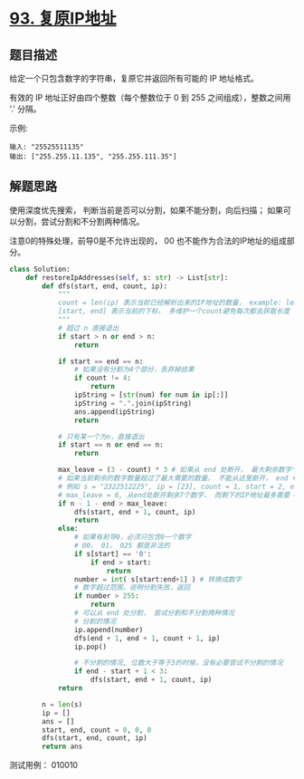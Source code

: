 # [93. 复原IP地址](https://leetcode-cn.com/problems/restore-ip-addresses/)

## 题目描述

给定一个只包含数字的字符串，复原它并返回所有可能的 IP 地址格式。

有效的 IP 地址正好由四个整数（每个整数位于 0 到 255 之间组成），整数之间用 '.' 分隔。


示例:

    输入: "25525511135"
    输出: ["255.255.11.135", "255.255.111.35"]

## 解题思路

使用深度优先搜索， 判断当前是否可以分割，如果不能分割，向后扫描； 如果可以分割，尝试分割和不分割两种情况。

注意0的特殊处理，前导0是不允许出现的， 00 也不能作为合法的IP地址的组成部分。

```python
class Solution:
    def restoreIpAddresses(self, s: str) -> List[str]:
        def dfs(start, end, count, ip):
            """
            count = len(ip) 表示当前已经解析出来的IP地址的数量， example: len(2.244) = 2
            [start, end] 表示当前的下标， 多维护一个count避免每次都去获取长度
            """
            # 超过 n 直接退出
            if start > n or end > n:
                return

            if start == end == n:
                # 如果没有分割为4个部分，丢弃掉结果
                if count != 4:
                    return
                ipString = [str(num) for num in ip[:]]
                ipString = ".".join(ipString)
                ans.append(ipString)
                return

            # 只有某一个为n，直接退出
            if start == n or end == n:
                return

            max_leave = (3 - count) * 3 # 如果从 end 处断开， 最大剩余数字个数
            # 如果当前剩余的数字数量超过了最大需要的数量， 不能从这里断开， end + 1 向后尝试
            # 例如 s = "2322512225", ip = [23], count = 1, start = 2, end = 2, 
            # max_leave = 6, 从end处断开剩余7个数字， 而剩下的IP地址最多需要 6个数字， 不能从这里断开
            if n - 1 - end > max_leave:
                dfs(start, end + 1, count, ip)
                return
            else:
                # 如果有前导0，必须只包含0一个数字
                # 00， 01， 025 都是非法的
                if s[start] == '0':
                    if end > start:
                        return
                number = int( s[start:end+1] ) # 转换成数字
                # 数字超过范围，说明分割失败，返回
                if number > 255:
                    return
                # 可以从 end 处分割， 尝试分割和不分割两种情况
                # 分割的情况
                ip.append(number)
                dfs(end + 1, end + 1, count + 1, ip)
                ip.pop()

                # 不分割的情况, 位数大于等于3的时候，没有必要尝试不分割的情况
                if end - start + 1 < 3:
                    dfs(start, end + 1, count, ip)
            return

        n = len(s)
        ip = []
        ans = []
        start, end, count = 0, 0, 0
        dfs(start, end, count, ip)
        return ans
```

测试用例： 010010
